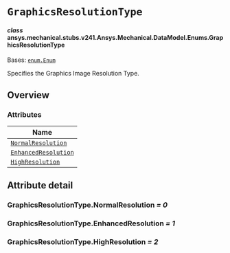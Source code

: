 # `GraphicsResolutionType`

<a id="ansys.mechanical.stubs.v241.Ansys.Mechanical.DataModel.Enums.GraphicsResolutionType"></a>

#### *class* ansys.mechanical.stubs.v241.Ansys.Mechanical.DataModel.Enums.GraphicsResolutionType

Bases: [`enum.Enum`](https://docs.python.org/3/library/enum.html#enum.Enum)

Specifies the Graphics Image Resolution Type.

<!-- !! processed by numpydoc !! -->

<a id="overview"></a>

## Overview

### Attributes

| Name |
| -------------------------------------------------------------------- |
| [`NormalResolution`](#GraphicsResolutionType.NormalResolution) |
| [`EnhancedResolution`](#GraphicsResolutionType.EnhancedResolution) |
| [`HighResolution`](#GraphicsResolutionType.HighResolution) |

<a id="attribute-detail"></a>

## Attribute detail

<a id="GraphicsResolutionType.NormalResolution"></a>

### GraphicsResolutionType.NormalResolution *= 0*

<a id="GraphicsResolutionType.EnhancedResolution"></a>

### GraphicsResolutionType.EnhancedResolution *= 1*

<a id="GraphicsResolutionType.HighResolution"></a>

### GraphicsResolutionType.HighResolution *= 2*


